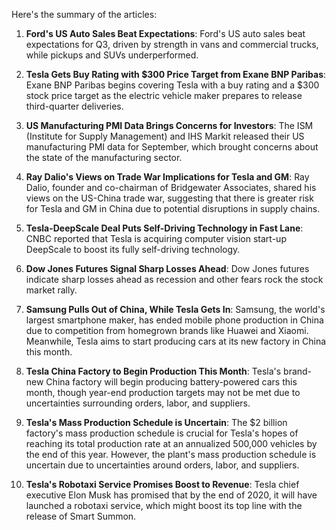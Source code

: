 Here's the summary of the articles:

1. **Ford's US Auto Sales Beat Expectations**: Ford's US auto sales beat expectations for Q3, driven by strength in vans and commercial trucks, while pickups and SUVs underperformed.

2. **Tesla Gets Buy Rating with $300 Price Target from Exane BNP Paribas**: Exane BNP Paribas begins covering Tesla with a buy rating and a $300 stock price target as the electric vehicle maker prepares to release third-quarter deliveries.

3. **US Manufacturing PMI Data Brings Concerns for Investors**: The ISM (Institute for Supply Management) and IHS Markit released their US manufacturing PMI data for September, which brought concerns about the state of the manufacturing sector.

4. **Ray Dalio's Views on Trade War Implications for Tesla and GM**: Ray Dalio, founder and co-chairman of Bridgewater Associates, shared his views on the US-China trade war, suggesting that there is greater risk for Tesla and GM in China due to potential disruptions in supply chains.

5. **Tesla-DeepScale Deal Puts Self-Driving Technology in Fast Lane**: CNBC reported that Tesla is acquiring computer vision start-up DeepScale to boost its fully self-driving technology.

6. **Dow Jones Futures Signal Sharp Losses Ahead**: Dow Jones futures indicate sharp losses ahead as recession and other fears rock the stock market rally.

7. **Samsung Pulls Out of China, While Tesla Gets In**: Samsung, the world's largest smartphone maker, has ended mobile phone production in China due to competition from homegrown brands like Huawei and Xiaomi. Meanwhile, Tesla aims to start producing cars at its new factory in China this month.

8. **Tesla China Factory to Begin Production This Month**: Tesla's brand-new China factory will begin producing battery-powered cars this month, though year-end production targets may not be met due to uncertainties surrounding orders, labor, and suppliers.

9. **Tesla's Mass Production Schedule is Uncertain**: The $2 billion factory's mass production schedule is crucial for Tesla's hopes of reaching its total production rate at an annualized 500,000 vehicles by the end of this year. However, the plant's mass production schedule is uncertain due to uncertainties around orders, labor, and suppliers.

10. **Tesla's Robotaxi Service Promises Boost to Revenue**: Tesla chief executive Elon Musk has promised that by the end of 2020, it will have launched a robotaxi service, which might boost its top line with the release of Smart Summon.